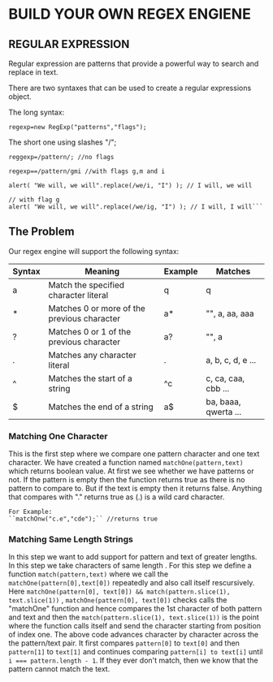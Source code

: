 # BUILD YOUR OWN REGEX ENGIENE

## REGULAR EXPRESSION

Regular expression are patterns that provide a powerful way to search and replace in text.

There are two syntaxes that can be used to create a regular expressions object.

The long syntax:

`regexp=new RegExp("patterns","flags");`

The short one using slashes "/";

`reggexp=/pattern/; //no flags`

`regexp==/pattern/gmi //with flags g,m and i`

````// no flag g
alert( "We will, we will".replace(/we/i, "I") ); // I will, we will

// with flag g
alert( "We will, we will".replace(/we/ig, "I") ); // I will, I will```

````

## The Problem

Our regex engine will support the following syntax:

| Syntax | Meaning                                     | Example | Matches              |
| ------ | ------------------------------------------- | ------- | -------------------- |
| a      | Match the specified character literal       | q       | q                    |
| \*     | Matches 0 or more of the previous character | a\*     | "", a, aa, aaa       |
| ?      | Matches 0 or 1 of the previous character    | a?      | "", a                |
| .      | Matches any character literal               | .       | a, b, c, d, e ...    |
| ^      | Matches the start of a string               | ^c      | c, ca, caa, cbb ...  |
| $      | Matches the end of a string                 | a$      | ba, baaa, qwerta ... |

### Matching One Character

This is the first step where we compare one pattern character and one text character. We have created a function named `matchOne(pattern,text)`
which returns boolean value. At first we see whether we have patterns or not. If the pattern is empty then the function returns true as there is no pattern to compare to. But if the text is empty then it returns false. Anything that compares with "." returns true as (.) is a wild card character.

```
For Example:
``matchOnw("c.e","cde");`` //returns true

```

### Matching Same Length Strings

In this step we want to add support for pattern and text of greater lengths. In this step we take characters of same length . For this step we define a function `match(pattern,text)` where we call the `matchOne(pattern[0],text[0])` repeatedly and also call itself rescursively. Here
`matchOne(pattern[0], text[0]) && match(pattern.slice(1), text.slice(1))` , `matchOne(pattern[0], text[0])` checks calls the "matchOne" function and hence compares the 1st character of both pattern and text and then the `match(pattern.slice(1), text.slice(1))` is the point where the function calls itself and send the character starting from position of index one. The above code advances character by character across the the pattern/text pair. It first compares `pattern[0]` to `text[0]` and then `pattern[1]` to `text[1]` and continues comparing `pattern[i] to text[i]` until `i === pattern.length - 1`. If they ever don't match, then we know that the pattern cannot match the text.
